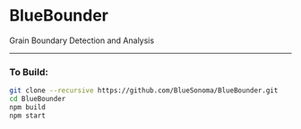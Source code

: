 # BlueBounder
Grain Boundary Detection and Analysis

---
### To Build:
```bash
git clone --recursive https://github.com/BlueSonoma/BlueBounder.git
cd BlueBounder
npm build
npm start
```
